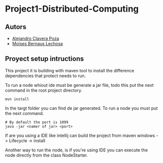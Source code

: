 # Project1-Distributed-Computing

## Autors
- [Alejandro Clavera Poza](https://github.com/alejandroclavera/)
- [Moises Bernaus Lechosa](https://github.com/MoisesBernaus/)
## Proyect setup intructions
This project it is building with maven tool to install the difference dependencies that protect needs to run.

To run a node whiout ide must be generate a jar file, todo this put the next command in the  root project directory.
```
mvn install
```
In the targt folder you can find de jar generated. To run a node you must put the next command.
```
# By default the port is 1099
java -jar <namer of jar> <port>
```

If are you using a IDE like intellij can build the project from maven windows -> Lifecycle -> install 

Another way to run the node, is if you're using IDE you can execute the node directly from the class NodeStarter.
